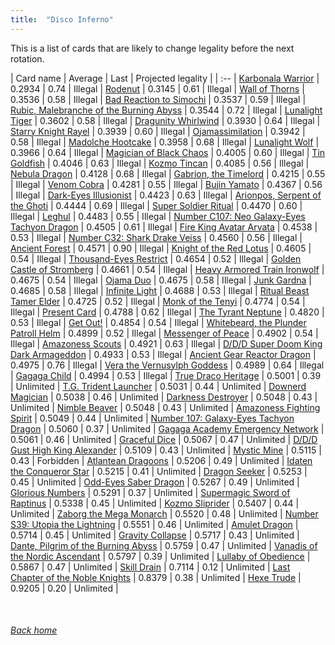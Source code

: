 ```yaml
---
title:  "Disco Inferno"
---
```


This is a list of cards that are likely to change legality before the next rotation.

| Card name | Average | Last | Projected legality |
| :-- |
[Karbonala Warrior](https://db.ygoprodeck.com/card/?search=Karbonala%20Warrior) | 0.2934 | 0.74 | Illegal |
[Rodenut](https://db.ygoprodeck.com/card/?search=Rodenut) | 0.3145 | 0.61 | Illegal |
[Wall of Thorns](https://db.ygoprodeck.com/card/?search=Wall%20of%20Thorns) | 0.3536 | 0.58 | Illegal |
[Bad Reaction to Simochi](https://db.ygoprodeck.com/card/?search=Bad%20Reaction%20to%20Simochi) | 0.3537 | 0.59 | Illegal |
[Rubic, Malebranche of the Burning Abyss](https://db.ygoprodeck.com/card/?search=Rubic,%20Malebranche%20of%20the%20Burning%20Abyss) | 0.3544 | 0.72 | Illegal |
[Lunalight Tiger](https://db.ygoprodeck.com/card/?search=Lunalight%20Tiger) | 0.3602 | 0.58 | Illegal |
[Dragunity Whirlwind](https://db.ygoprodeck.com/card/?search=Dragunity%20Whirlwind) | 0.3930 | 0.64 | Illegal |
[Starry Knight Rayel](https://db.ygoprodeck.com/card/?search=Starry%20Knight%20Rayel) | 0.3939 | 0.60 | Illegal |
[Ojamassimilation](https://db.ygoprodeck.com/card/?search=Ojamassimilation) | 0.3942 | 0.58 | Illegal |
[Madolche Hootcake](https://db.ygoprodeck.com/card/?search=Madolche%20Hootcake) | 0.3958 | 0.68 | Illegal |
[Lunalight Wolf](https://db.ygoprodeck.com/card/?search=Lunalight%20Wolf) | 0.3966 | 0.64 | Illegal |
[Magician of Black Chaos](https://db.ygoprodeck.com/card/?search=Magician%20of%20Black%20Chaos) | 0.4005 | 0.60 | Illegal |
[Tin Goldfish](https://db.ygoprodeck.com/card/?search=Tin%20Goldfish) | 0.4046 | 0.63 | Illegal |
[Kozmo Tincan](https://db.ygoprodeck.com/card/?search=Kozmo%20Tincan) | 0.4085 | 0.56 | Illegal |
[Nebula Dragon](https://db.ygoprodeck.com/card/?search=Nebula%20Dragon) | 0.4128 | 0.68 | Illegal |
[Gabrion, the Timelord](https://db.ygoprodeck.com/card/?search=Gabrion,%20the%20Timelord) | 0.4215 | 0.55 | Illegal |
[Venom Cobra](https://db.ygoprodeck.com/card/?search=Venom%20Cobra) | 0.4281 | 0.55 | Illegal |
[Bujin Yamato](https://db.ygoprodeck.com/card/?search=Bujin%20Yamato) | 0.4367 | 0.56 | Illegal |
[Dark-Eyes Illusionist](https://db.ygoprodeck.com/card/?search=Dark-Eyes%20Illusionist) | 0.4423 | 0.63 | Illegal |
[Arionpos, Serpent of the Ghoti](https://db.ygoprodeck.com/card/?search=Arionpos,%20Serpent%20of%20the%20Ghoti) | 0.4444 | 0.69 | Illegal |
[Super Soldier Ritual](https://db.ygoprodeck.com/card/?search=Super%20Soldier%20Ritual) | 0.4470 | 0.60 | Illegal |
[Leghul](https://db.ygoprodeck.com/card/?search=Leghul) | 0.4483 | 0.55 | Illegal |
[Number C107: Neo Galaxy-Eyes Tachyon Dragon](https://db.ygoprodeck.com/card/?search=Number%20C107:%20Neo%20Galaxy-Eyes%20Tachyon%20Dragon) | 0.4505 | 0.61 | Illegal |
[Fire King Avatar Arvata](https://db.ygoprodeck.com/card/?search=Fire%20King%20Avatar%20Arvata) | 0.4538 | 0.53 | Illegal |
[Number C32: Shark Drake Veiss](https://db.ygoprodeck.com/card/?search=Number%20C32:%20Shark%20Drake%20Veiss) | 0.4560 | 0.56 | Illegal |
[Ancient Forest](https://db.ygoprodeck.com/card/?search=Ancient%20Forest) | 0.4571 | 0.90 | Illegal |
[Knight of the Red Lotus](https://db.ygoprodeck.com/card/?search=Knight%20of%20the%20Red%20Lotus) | 0.4605 | 0.54 | Illegal |
[Thousand-Eyes Restrict](https://db.ygoprodeck.com/card/?search=Thousand-Eyes%20Restrict) | 0.4654 | 0.52 | Illegal |
[Golden Castle of Stromberg](https://db.ygoprodeck.com/card/?search=Golden%20Castle%20of%20Stromberg) | 0.4661 | 0.54 | Illegal |
[Heavy Armored Train Ironwolf](https://db.ygoprodeck.com/card/?search=Heavy%20Armored%20Train%20Ironwolf) | 0.4675 | 0.54 | Illegal |
[Ojama Duo](https://db.ygoprodeck.com/card/?search=Ojama%20Duo) | 0.4675 | 0.58 | Illegal |
[Junk Gardna](https://db.ygoprodeck.com/card/?search=Junk%20Gardna) | 0.4685 | 0.58 | Illegal |
[Infinite Light](https://db.ygoprodeck.com/card/?search=Infinite%20Light) | 0.4688 | 0.53 | Illegal |
[Ritual Beast Tamer Elder](https://db.ygoprodeck.com/card/?search=Ritual%20Beast%20Tamer%20Elder) | 0.4725 | 0.52 | Illegal |
[Monk of the Tenyi](https://db.ygoprodeck.com/card/?search=Monk%20of%20the%20Tenyi) | 0.4774 | 0.54 | Illegal |
[Present Card](https://db.ygoprodeck.com/card/?search=Present%20Card) | 0.4788 | 0.62 | Illegal |
[The Tyrant Neptune](https://db.ygoprodeck.com/card/?search=The%20Tyrant%20Neptune) | 0.4820 | 0.53 | Illegal |
[Get Out!](https://db.ygoprodeck.com/card/?search=Get%20Out!) | 0.4854 | 0.54 | Illegal |
[Whitebeard, the Plunder Patroll Helm](https://db.ygoprodeck.com/card/?search=Whitebeard,%20the%20Plunder%20Patroll%20Helm) | 0.4899 | 0.52 | Illegal |
[Messenger of Peace](https://db.ygoprodeck.com/card/?search=Messenger%20of%20Peace) | 0.4902 | 0.54 | Illegal |
[Amazoness Scouts](https://db.ygoprodeck.com/card/?search=Amazoness%20Scouts) | 0.4921 | 0.63 | Illegal |
[D/D/D Super Doom King Dark Armageddon](https://db.ygoprodeck.com/card/?search=D/D/D%20Super%20Doom%20King%20Dark%20Armageddon) | 0.4933 | 0.53 | Illegal |
[Ancient Gear Reactor Dragon](https://db.ygoprodeck.com/card/?search=Ancient%20Gear%20Reactor%20Dragon) | 0.4975 | 0.76 | Illegal |
[Vera the Vernusylph Goddess](https://db.ygoprodeck.com/card/?search=Vera%20the%20Vernusylph%20Goddess) | 0.4989 | 0.64 | Illegal |
[Gagaga Child](https://db.ygoprodeck.com/card/?search=Gagaga%20Child) | 0.4994 | 0.53 | Illegal |
[True Draco Heritage](https://db.ygoprodeck.com/card/?search=True%20Draco%20Heritage) | 0.5001 | 0.39 | Unlimited |
[T.G. Trident Launcher](https://db.ygoprodeck.com/card/?search=T.G.%20Trident%20Launcher) | 0.5031 | 0.44 | Unlimited |
[Downerd Magician](https://db.ygoprodeck.com/card/?search=Downerd%20Magician) | 0.5038 | 0.46 | Unlimited |
[Darkness Destroyer](https://db.ygoprodeck.com/card/?search=Darkness%20Destroyer) | 0.5048 | 0.43 | Unlimited |
[Nimble Beaver](https://db.ygoprodeck.com/card/?search=Nimble%20Beaver) | 0.5048 | 0.43 | Unlimited |
[Amazoness Fighting Spirit](https://db.ygoprodeck.com/card/?search=Amazoness%20Fighting%20Spirit) | 0.5049 | 0.44 | Unlimited |
[Number 107: Galaxy-Eyes Tachyon Dragon](https://db.ygoprodeck.com/card/?search=Number%20107:%20Galaxy-Eyes%20Tachyon%20Dragon) | 0.5060 | 0.37 | Unlimited |
[Gagaga Academy Emergency Network](https://db.ygoprodeck.com/card/?search=Gagaga%20Academy%20Emergency%20Network) | 0.5061 | 0.46 | Unlimited |
[Graceful Dice](https://db.ygoprodeck.com/card/?search=Graceful%20Dice) | 0.5067 | 0.47 | Unlimited |
[D/D/D Gust High King Alexander](https://db.ygoprodeck.com/card/?search=D/D/D%20Gust%20High%20King%20Alexander) | 0.5109 | 0.43 | Unlimited |
[Mystic Mine](https://db.ygoprodeck.com/card/?search=Mystic%20Mine) | 0.5115 | 0.43 | Forbidden |
[Atlantean Dragoons](https://db.ygoprodeck.com/card/?search=Atlantean%20Dragoons) | 0.5206 | 0.49 | Unlimited |
[Idaten the Conqueror Star](https://db.ygoprodeck.com/card/?search=Idaten%20the%20Conqueror%20Star) | 0.5215 | 0.41 | Unlimited |
[Dragon Seeker](https://db.ygoprodeck.com/card/?search=Dragon%20Seeker) | 0.5253 | 0.45 | Unlimited |
[Odd-Eyes Saber Dragon](https://db.ygoprodeck.com/card/?search=Odd-Eyes%20Saber%20Dragon) | 0.5267 | 0.49 | Unlimited |
[Glorious Numbers](https://db.ygoprodeck.com/card/?search=Glorious%20Numbers) | 0.5291 | 0.37 | Unlimited |
[Supermagic Sword of Raptinus](https://db.ygoprodeck.com/card/?search=Supermagic%20Sword%20of%20Raptinus) | 0.5338 | 0.45 | Unlimited |
[Kozmo Sliprider](https://db.ygoprodeck.com/card/?search=Kozmo%20Sliprider) | 0.5407 | 0.44 | Unlimited |
[Zaborg the Mega Monarch](https://db.ygoprodeck.com/card/?search=Zaborg%20the%20Mega%20Monarch) | 0.5520 | 0.48 | Unlimited |
[Number S39: Utopia the Lightning](https://db.ygoprodeck.com/card/?search=Number%20S39:%20Utopia%20the%20Lightning) | 0.5551 | 0.46 | Unlimited |
[Amulet Dragon](https://db.ygoprodeck.com/card/?search=Amulet%20Dragon) | 0.5714 | 0.45 | Unlimited |
[Gravity Collapse](https://db.ygoprodeck.com/card/?search=Gravity%20Collapse) | 0.5717 | 0.43 | Unlimited |
[Dante, Pilgrim of the Burning Abyss](https://db.ygoprodeck.com/card/?search=Dante,%20Pilgrim%20of%20the%20Burning%20Abyss) | 0.5759 | 0.47 | Unlimited |
[Vanadis of the Nordic Ascendant](https://db.ygoprodeck.com/card/?search=Vanadis%20of%20the%20Nordic%20Ascendant) | 0.5797 | 0.39 | Unlimited |
[Lullaby of Obedience](https://db.ygoprodeck.com/card/?search=Lullaby%20of%20Obedience) | 0.5867 | 0.47 | Unlimited |
[Skill Drain](https://db.ygoprodeck.com/card/?search=Skill%20Drain) | 0.7114 | 0.12 | Unlimited |
[Last Chapter of the Noble Knights](https://db.ygoprodeck.com/card/?search=Last%20Chapter%20of%20the%20Noble%20Knights) | 0.8379 | 0.38 | Unlimited |
[Hexe Trude](https://db.ygoprodeck.com/card/?search=Hexe%20Trude) | 0.9205 | 0.20 | Unlimited |

<br>

###### [Back home](index)